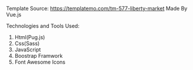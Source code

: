 Template Source: https://templatemo.com/tm-577-liberty-market
Made By Vue.js

Technologies and Tools Used:
1. Html(Pug.js)
2. Css(Sass)
3. JavaScript 
4. Boostrap Framwork
5. Font Awesome Icons
   
